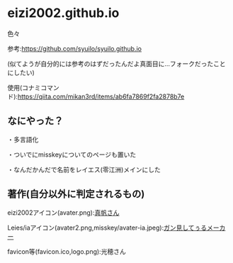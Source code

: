 # eizi2002.github.io
色々

参考:https://github.com/syuilo/syuilo.github.io

(似てようが自分的には参考のはずだったんだよ真面目に...フォークだったことにしたい)

使用(コナミコマンド):https://qiita.com/mikan3rd/items/ab6fa7869f2fa2878b7e

## なにやった？

・多言語化

・ついでにmisskeyについてのページも置いた

・なんだかんだで名前をレイエス(零江洲)メインにした

## 著作(自分以外に判定されるもの)
eizi2002アイコン(avater.png):[真帆さん](https://twitter.com/meynico_maho)

Leies/iaアイコン(avater2.png,misskey/avater-ia.jpeg):[ガン見してぅるメーカー](https://picrew.me/image_maker/36849)

favicon等(favicon.ico,logo.png):光穂さん
